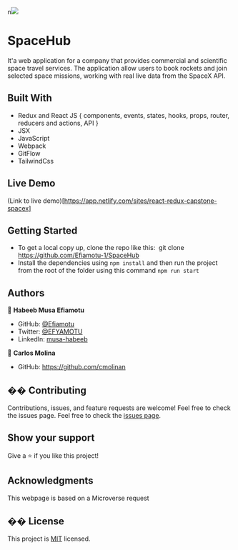 n![](https://img.shields.io/badge/Microverse-blueviolet)
​
# SpaceHub
It'a web application for a company that provides commercial and scientific space travel services. The application allow users to book rockets and join selected space missions, working with real live data from the SpaceX API.
​
## Built With
- Redux and React JS 
    { 
      components, events, states, hooks, 
      props, router, reducers and actions, API
    }
- JSX
- JavaScript
- Webpack
- GitFlow
- TailwindCss
## Live Demo
(Link to live demo)[https://app.netlify.com/sites/react-redux-capstone-spacex]
## Getting Started
- To get a local copy up, clone the repo like this: 
​
  git clone https://github.com/Efiamotu-1/SpaceHub
​
- Install the dependencies using `npm install` and then run the project from the root of the folder using this command `npm run start`
## Authors

👤 **Habeeb Musa Efiamotu**

- GitHub: [@Efiamotu](https://github.com/Efiamotu-1)
- Twitter: [@EFYAMOTU](https://twitter.com/EFYAMOTU)
- LinkedIn: [musa-habeeb](https://www.linkedin.com/in/musa-habeeb/)


👤 **Carlos Molina**
- GitHub: https://github.com/cmolinan

## �� Contributing
Contributions, issues, and feature requests are welcome!
Feel free to check the issues page.
Feel free to check the [issues page](../../issues/).
​
## Show your support
Give a ⭐️ if you like this project!
## Acknowledgments 
This webpage is based on a Microverse request
## �� License
This project is [MIT](./MIT.md) licensed.
 